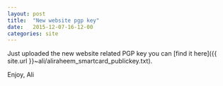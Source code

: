 ```yaml
---
layout: post
title:  "New website pgp key"
date:   2015-12-07-16-12-00
categories: site
---
```


Just uploaded the new website related PGP key you can [find it here]({{ site.url }}~ali/aliraheem_smartcard_publickey.txt).

Enjoy,
Ali
